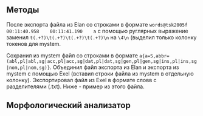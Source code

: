 ## Методы

После экспорта файла из Elan со строками в формате `words@tsk2005f	00:11:40.958	00:11:41.190	а` с помощью руглярных выражение заменил `t(.+?)\t(.+?)\t(.+?)\t(.+?)\n` на `\4\n` (выделил только колонку токенов для mystem.

Сохранил из mystem файл со строками в формате `а{а=S,abbr=(abl,pl|abl,sg|acc,pl|acc,sg|dat,pl|dat,sg|gen,pl|gen,sg|ins,pl|ins,sg|nom,pl|nom,sg)}`. Объединил файл экспорта из Elan и экспорта из mystem с помощью Exel (вставил строки файла из mystem в отдельную колонку). Экспортировал файл из Exel в формате словв с разделителями (.txt). Ниже - пример из этого файла. 

## Морфологический анализатор
